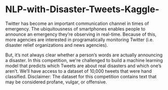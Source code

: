 # NLP-with-Disaster-Tweets-Kaggle-
Twitter has become an important communication channel in times of emergency.
The ubiquitousness of smartphones enables people to announce an emergency they’re observing in real-time. Because of this, more agencies are interested in programatically monitoring Twitter (i.e. disaster relief organizations and news agencies).

But, it’s not always clear whether a person’s words are actually announcing a disaster.
In this competition, we're challenged to build a machine learning model that predicts which Tweets are about real disasters and which one’s aren’t. We’ll have access to a dataset of 10,000 tweets that were hand classified. 
Disclaimer: The dataset for this competition contains text that may be considered profane, vulgar, or offensive.
